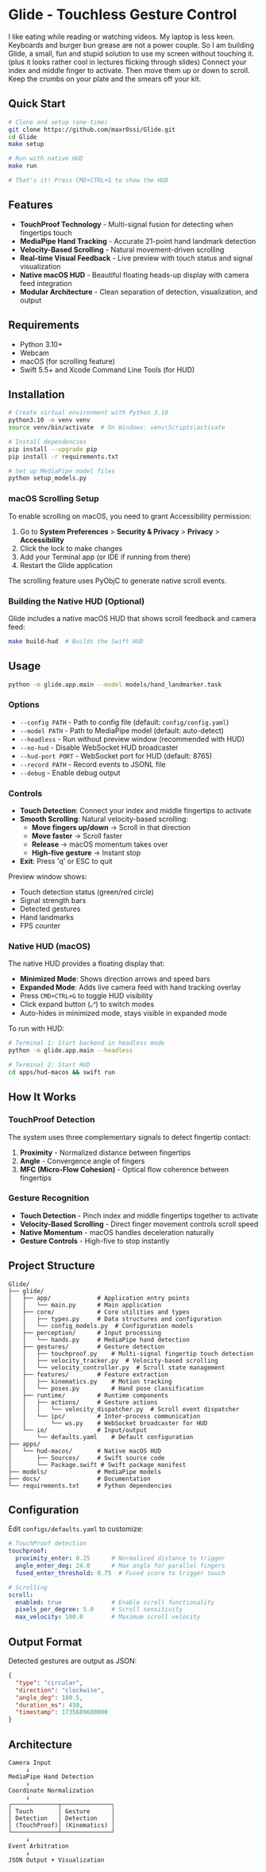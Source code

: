 # Glide - Touchless Gesture Control

I like eating while reading or watching videos. My laptop is less keen. Keyboards and burger bun grease are not a power couple. So I am building Glide, a small, fun and stupid solution to use my screen without touching it.
(plus it looks rather cool in lectures flicking through slides)
Connect your index and middle finger to activate. Then move them up or down to scroll. Keep the crumbs on your plate and the smears off your kit.

## Quick Start

```bash
# Clone and setup (one-time)
git clone https://github.com/maxr0ssi/Glide.git
cd Glide
make setup

# Run with native HUD
make run

# That's it! Press CMD+CTRL+G to show the HUD
```

## Features

- **TouchProof Technology** - Multi-signal fusion for detecting when fingertips touch
- **MediaPipe Hand Tracking** - Accurate 21-point hand landmark detection
- **Velocity-Based Scrolling** - Natural movement-driven scrolling
- **Real-time Visual Feedback** - Live preview with touch status and signal visualization
- **Native macOS HUD** - Beautiful floating heads-up display with camera feed integration
- **Modular Architecture** - Clean separation of detection, visualization, and output

## Requirements

- Python 3.10+
- Webcam
- macOS (for scrolling feature)
- Swift 5.5+ and Xcode Command Line Tools (for HUD)

## Installation

```bash
# Create virtual environment with Python 3.10
python3.10 -m venv venv
source venv/bin/activate  # On Windows: venv\Scripts\activate

# Install dependencies
pip install --upgrade pip
pip install -r requirements.txt

# Set up MediaPipe model files
python setup_models.py
```

### macOS Scrolling Setup

To enable scrolling on macOS, you need to grant Accessibility permission:

1. Go to **System Preferences** > **Security & Privacy** > **Privacy** > **Accessibility**
2. Click the lock to make changes
3. Add your Terminal app (or IDE if running from there)
4. Restart the Glide application

The scrolling feature uses PyObjC to generate native scroll events.

### Building the Native HUD (Optional)

Glide includes a native macOS HUD that shows scroll feedback and camera feed:

```bash
make build-hud  # Builds the Swift HUD
```

## Usage

```bash
python -m glide.app.main --model models/hand_landmarker.task
```

### Options

- `--config PATH` - Path to config file (default: `config/config.yaml`)
- `--model PATH` - Path to MediaPipe model (default: auto-detect)
- `--headless` - Run without preview window (recommended with HUD)
- `--no-hud` - Disable WebSocket HUD broadcaster
- `--hud-port PORT` - WebSocket port for HUD (default: 8765)
- `--record PATH` - Record events to JSONL file
- `--debug` - Enable debug output

### Controls

- **Touch Detection**: Connect your index and middle fingertips to activate
- **Smooth Scrolling**: Natural velocity-based scrolling:
  - **Move fingers up/down** → Scroll in that direction
  - **Move faster** → Scroll faster
  - **Release** → macOS momentum takes over
  - **High-five gesture** → Instant stop
- **Exit**: Press 'q' or ESC to quit

Preview window shows:
- Touch detection status (green/red circle)
- Signal strength bars
- Detected gestures
- Hand landmarks
- FPS counter

### Native HUD (macOS)

The native HUD provides a floating display that:
- **Minimized Mode**: Shows direction arrows and speed bars
- **Expanded Mode**: Adds live camera feed with hand tracking overlay
- Press `CMD+CTRL+G` to toggle HUD visibility
- Click expand button (⤢) to switch modes
- Auto-hides in minimized mode, stays visible in expanded mode

To run with HUD:
```bash
# Terminal 1: Start backend in headless mode
python -m glide.app.main --headless

# Terminal 2: Start HUD
cd apps/hud-macos && swift run
```

## How It Works

### TouchProof Detection
The system uses three complementary signals to detect fingertip contact:

1. **Proximity** - Normalized distance between fingertips
2. **Angle** - Convergence angle of fingers
3. **MFC (Micro-Flow Cohesion)** - Optical flow coherence between fingertips

### Gesture Recognition
- **Touch Detection** - Pinch index and middle fingertips together to activate
- **Velocity-Based Scrolling** - Direct finger movement controls scroll speed
- **Native Momentum** - macOS handles deceleration naturally
- **Gesture Controls** - High-five to stop instantly

## Project Structure

```
Glide/
├── glide/
│   ├── app/             # Application entry points
│   │   └── main.py      # Main application
│   ├── core/            # Core utilities and types
│   │   ├── types.py     # Data structures and configuration
│   │   └── config_models.py  # Configuration models
│   ├── perception/      # Input processing
│   │   └── hands.py     # MediaPipe hand detection
│   ├── gestures/        # Gesture detection
│   │   ├── touchproof.py    # Multi-signal fingertip touch detection
│   │   ├── velocity_tracker.py  # Velocity-based scrolling
│   │   └── velocity_controller.py  # Scroll state management
│   ├── features/        # Feature extraction
│   │   ├── kinematics.py    # Motion tracking
│   │   └── poses.py         # Hand pose classification
│   ├── runtime/         # Runtime components
│   │   ├── actions/     # Gesture actions
│   │   │   └── velocity_dispatcher.py  # Scroll event dispatcher
│   │   └── ipc/         # Inter-process communication
│   │       └── ws.py    # WebSocket broadcaster for HUD
│   └── io/              # Input/output
│       └── defaults.yaml    # Default configuration
├── apps/
│   └── hud-macos/       # Native macOS HUD
│       ├── Sources/     # Swift source code
│       └── Package.swift # Swift package manifest
├── models/              # MediaPipe models
├── docs/                # Documentation
└── requirements.txt     # Python dependencies
```

## Configuration

Edit `configs/defaults.yaml` to customize:

```yaml
# TouchProof detection
touchproof:
  proximity_enter: 0.25      # Normalized distance to trigger
  angle_enter_deg: 24.0      # Max angle for parallel fingers
  fused_enter_threshold: 0.75  # Fused score to trigger touch

# Scrolling
scroll:
  enabled: true              # Enable scroll functionality
  pixels_per_degree: 5.0     # Scroll sensitivity
  max_velocity: 100.0        # Maximum scroll velocity
```

## Output Format

Detected gestures are output as JSON:

```json
{
  "type": "circular",
  "direction": "clockwise",
  "angle_deg": 180.5,
  "duration_ms": 450,
  "timestamp": 1735689600000
}
```

## Architecture

```
Camera Input
     ↓
MediaPipe Hand Detection
     ↓
Coordinate Normalization
     ↓
┌─────────────┬──────────────┐
│ Touch       │ Gesture      │
│ Detection   │ Detection    │
│ (TouchProof)│ (Kinematics) │
└─────────────┴──────────────┘
     ↓
Event Arbitration
     ↓
JSON Output + Visualization
```
